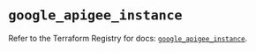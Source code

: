 # `google_apigee_instance`

Refer to the Terraform Registry for docs: [`google_apigee_instance`](https://registry.terraform.io/providers/hashicorp/google-beta/5.17.0/docs/resources/google_apigee_instance).
